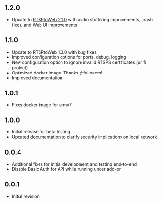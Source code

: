 <!-- https://developers.home-assistant.io/docs/add-ons/presentation#keeping-a-changelog -->

## 1.2.0

- Update to [RTSPtoWeb 2.1.0](https://github.com/deepch/RTSPtoWeb/releases/tag/v2.1.0) with audio stuttering improvements, crash fixes, and Web UI improvements

## 1.1.0

- Update to RTSPtoWeb 1.0.0 with bug fixes
- Improved configuration options for ports, debug, logging
- New configuration option to ignore invalid RTSPS certificates (unifi protect)
- Optimized docker image. Thanks @felipecrs!
- Improved documentation

## 1.0.1

- Fixes docker image for armv7

## 1.0.0

- Initial release for beta testing
- Updated documentation to clarify security implications on local network

## 0.0.4

- Additional fixes for initial development and testing end-to-end
- Disable Basic Auth for API while running under add-on

## 0.0.1

- Initial revision

